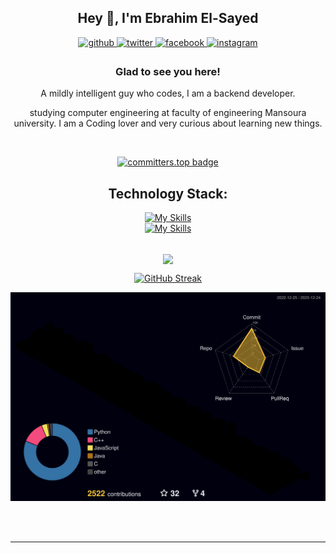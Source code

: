 ## **<div align="center">Hey 👋, I'm Ebrahim El-Sayed</div>**  
  

<div align="center">
<a href="https://github.com/0xEbrahim" target="_blank">
<img src=https://img.shields.io/badge/github-%2324292e.svg?&style=for-the-badge&logo=github&logoColor=white alt=github style="margin-bottom: 5px;" />
</a>
<a href="https://twitter.com/ebrrahhimm" target="_blank">
<img src=https://img.shields.io/badge/twitter-%2300acee.svg?&style=for-the-badge&logo=twitter&logoColor=white alt=twitter style="margin-bottom: 5px;" />
</a>
<a href="https://www.facebook.com/0x3brvh1m" target="_blank">
<img src=https://img.shields.io/badge/facebook-%232E87FB.svg?&style=for-the-badge&logo=facebook&logoColor=white alt=facebook style="margin-bottom: 5px;" />
</a>
<a href="https://instagram.com/ebbrrahiimm" target="_blank">
<img src=https://img.shields.io/badge/instagram-%23000000.svg?&style=for-the-badge&logo=instagram&logoColor=white alt=instagram style="margin-bottom: 5px;" />
</a>  
</div>  
  

### <div align="center"> Glad to see you here!  
<div align="center"> A mildly intelligent guy who codes, I am a backend developer.

studying computer engineering at faculty of engineering Mansoura university.
I am a Coding lover and very curious about learning new things.</div>  
  

<br/>  
<div align="center">

  <a href="">[![committers.top badge](https://user-badge.committers.top/egypt_private/0xEbrahim.svg)](https://user-badge.committers.top/egypt_private/0xEbrahim)</a>

</div>
   
  
<div align="center">

  ## Technology Stack: 
<a href="">[![My Skills](https://skillicons.dev/icons?i=js,linux,nodejs,mongodb,mysql,expressjs,docker,postman,prisma,vscode,pug,ts,postgres,jest,git)](https://skillicons.dev)</a>
</br>
<a href="">[![My Skills](https://skillicons.dev/icons?i=github,bash)](https://skillicons.dev)</a>
</div>

<br/>  

<div align="center">
<img src="https://komarev.com/ghpvc/?username=0xEbrahim&&style=flat-square" align="center" />
</div>  

<div align="center">

<a href="">[![GitHub Streak](https://streak-stats.demolab.com/?user=0xEbrahim&theme=dark)](https://git.io/streak-stats)</a>

</div>

![](./profile-3d-contrib/profile-night-rainbow.svg)



<br/>  


<br />

----

